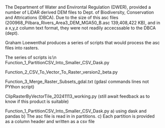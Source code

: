 The Department of Water and Environtal Regulation (DWER), provided a number of LiDAR derived DEM files 
to Dept. of Biodiversity, Conservation and Attrications (DBCA).
Due to the size of this asc files (200968_Pilbara_Rivers_Area3_DEM_MGA50_B.asc 139,408,422 KB), 
and in a x,y,z column text format, they were not readily accecssable to the DBCA (dept).

Graham Loewenthal produces a series of scripts that would process the asc files into rasters.

The series of scripts is:\n
Function_1_PartitionCSV_Into_Smaller_CSV_Dask.py

Function_2_CSV_To_Vector_To_Raster_version2_beta.py

Function_3_Merge_Raster_Subsets_gdal.txt (gdasl commands lines not PYthon script)

ClipRasterByVectorTile_20241113_working.py (still await feedback as to know if this product is suitable)

Function_1_PartitionCSV_Into_Smaller_CSV_Dask.py
a) using dask and pandas
b) The asc file is read in in partitions.
c) Each partition is provided as a column header and written as a csv file


